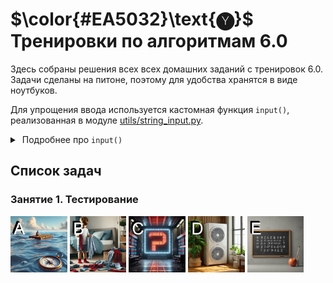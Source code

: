 # $\color{#EA5032}\text{🅨}$ Тренировки по алгоритмам 6.0

Здесь собраны решения всех всех домашних заданий с тренировок 6.0. Задачи сделаны на питоне, поэтому для удобства хранятся в виде ноутбуков. 

Для упрощения ввода используется кастомная функция `input()`, реализованная в модуле [utils/string_input.py](utils/string_input.py).

<details>
<summary>&nbsp;Подробнее про <code>input()</code></summary>
<blockquote></blockquote>
<blockquote>
    
Неудобно каждый раз вводить данные для тестов вручную с клавиатуры, особенно если они состоят из кучи длинных строк. Читать из файла тоже неудобно, потому что для этого надо в отдельном окне/вкладке держать еще и этот файл, нажимая <kbd>ctrl+s</kbd> каждый раз, когда в нем что-то поменяется.

Поэтому и был реализован кастомный `input()`. Он работает точно так же, как и встроенный, но читает не из стандартного ввода с клавиатуры, а из специальной строковой переменной. Соответственно, прежде чем считывать оттуда, необходимо записать в эту строковую переменную нужные строки с помощью `set_input()`. Например:
```Python
# Пишем сюда входные данные
set_input("""
5
1 2 3 4 5
""")

# Считываем их, как будто их вводят с клавиатуры
n = int(input())
array = list(map(int, input().split()))
```

В итоге можно через `set_input()` вставлять любые входные данные, а потом считывать их с помощью `input()`, как будто они вводятся с клавиатуры.

С помощью вызова функции `toggle_input_mode()` можно переключать режим работы функции `input()` (чтение с клавиатуры или чтение из строки).

P.S. Можно было сделать это и через перенаправление потока ввода, но в Jupyter ввод устроен иначе, и это так просто не сработает.

</blockquote>
</details>

## Список задач

### Занятие 1. Тестирование

<a href="homework_1.ipynb"><img src="images/1A.jpg" width="18%"/></a>
<a href="homework_1.ipynb"><img src="images/1B.jpg" width="18%"/></a>
<a href="homework_1.ipynb"><img src="images/1C.jpg" width="18%"/></a>
<a href="homework_1.ipynb"><img src="images/1D.jpg" width="18%"/></a>
<a href="homework_1.ipynb"><img src="images/1E.jpg" width="18%"/></a>